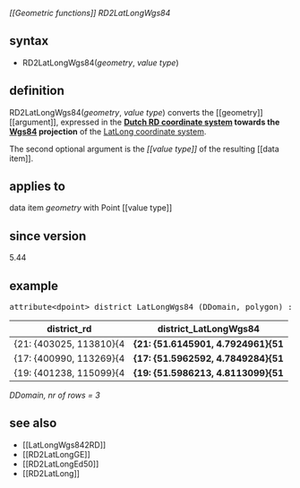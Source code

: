 *[[Geometric functions]] RD2LatLongWgs84*

## syntax

- RD2LatLongWgs84(*geometry*, *value type*)

## definition

RD2LatLongWgs84(*geometry*, *value type*) converts the [[geometry]] [[argument]], expressed in the <B>[Dutch RD coordinate system](http://nl.wikipedia.org/wiki/RijksdriehoekscoB6rdinaten) towards the [Wgs84](http://en.wikipedia.org/wiki/World_Geodetic_System)
projection</B> of the [LatLong coordinate system](http://en.wikipedia.org/wiki/Geographic_coordinate_system).

The second optional argument is the *[[value type]]* of the resulting [[data item]].

## applies to

data item *geometry* with Point [[value type]]

## since version

5.44

## example

<pre>
attribute&lt;dpoint&gt; district_LatLongWgs84 (DDomain, polygon) := <B>RD2LatLongWgs84(</B>district_rd, dpoint<B>)</B>;
</pre>

| district_rd             | **district_LatLongWgs84**           |
|-------------------------|-------------------------------------|
| {21: {403025, 113810}{4 | **{21: {51.6145901, 4.7924961}{51** |
| {17: {400990, 113269}{4 | **{17: {51.5962592, 4.7849284}{51** |
| {19: {401238, 115099}{4 | **{19: {51.5986213, 4.8113099}{51** |

*DDomain, nr of rows = 3*

## see also

- [[LatLongWgs842RD]]
- [[RD2LatLongGE]]
- [[RD2LatLongEd50]]
- [[RD2LatLong]]
